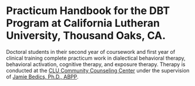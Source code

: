 # Practicum Handbook for the DBT Program at California Lutheran University, Thousand Oaks, CA. 

Doctoral students in their second year of coursework and first year of clinical training complete practicum work in dialectical behavioral therapy, behavioral activation, cognitive therapy, and exposure therapy.  Therapy is conducted at the <a href="http://www.clucounseling.org/services/dbt.html">CLU Community Counseling Center</a> under the supervision of <a href="https://www.callutheran.edu/faculty/profile.html?id=jbedics">Jamie Bedics, Ph.D., ABPP</a>.
